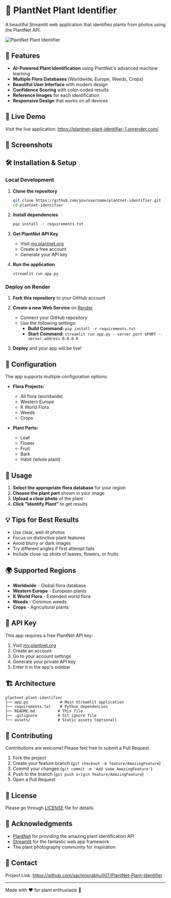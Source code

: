 # 🌱 PlantNet Plant Identifier

A beautiful Streamlit web application that identifies plants from photos using the PlantNet API.

![PlantNet Plant Identifier](https://img.shields.io/badge/Plant-Identifier-green?style=for-the-badge&logo=leaf)

## 🌟 Features

- **AI-Powered Plant Identification** using PlantNet's advanced machine learning
- **Multiple Flora Databases** (Worldwide, Europe, Weeds, Crops)
- **Beautiful User Interface** with modern design
- **Confidence Scoring** with color-coded results
- **Reference Images** for each identification
- **Responsive Design** that works on all devices

## 🚀 Live Demo

Visit the live application: https://plantnet-plant-identifier-1.onrender.com/

## 📸 Screenshots


## 🛠️ Installation & Setup

### Local Development

1. **Clone the repository**
   ```bash
   git clone https://github.com/yourusername/plantnet-identifier.git
   cd plantnet-identifier
   ```

2. **Install dependencies**
   ```bash
   pip install -r requirements.txt
   ```

3. **Get PlantNet API Key**
   - Visit [my.plantnet.org](https://my.plantnet.org/)
   - Create a free account
   - Generate your API key

4. **Run the application**
   ```bash
   streamlit run app.py
   ```

### Deploy on Render

1. **Fork this repository** to your GitHub account

2. **Create a new Web Service** on [Render](https://render.com/)
   - Connect your GitHub repository
   - Use the following settings:
     - **Build Command:** `pip install -r requirements.txt`
     - **Start Command:** `streamlit run app.py --server.port $PORT --server.address 0.0.0.0`

3. **Deploy** and your app will be live!

## 🔧 Configuration

The app supports multiple configuration options:

- **Flora Projects:**
  - All flora (worldwide)
  - Western Europe
  - K World Flora
  - Weeds
  - Crops

- **Plant Parts:**
  - Leaf
  - Flower
  - Fruit
  - Bark
  - Habit (whole plant)

## 📱 Usage

1. **Select the appropriate flora database** for your region
2. **Choose the plant part** shown in your image
3. **Upload a clear photo** of the plant
4. **Click "Identify Plant"** to get results

## 💡 Tips for Best Results

- Use clear, well-lit photos
- Focus on distinctive plant features
- Avoid blurry or dark images
- Try different angles if first attempt fails
- Include close-up shots of leaves, flowers, or fruits

## 🌍 Supported Regions

- **Worldwide** - Global flora database
- **Western Europe** - European plants
- **K World Flora** - Extended world flora
- **Weeds** - Common weeds
- **Crops** - Agricultural plants

## 🔑 API Key

This app requires a free PlantNet API key:

1. Visit [my.plantnet.org](https://my.plantnet.org/)
2. Create an account
3. Go to your account settings
4. Generate your private API key
5. Enter it in the app's sidebar

## 🏗️ Architecture

```
plantnet-plant-identifier
├── app.py              # Main Streamlit application
├── requirements.txt    # Python dependencies
├── README.md          # This file
├── .gitignore         # Git ignore file
└── assets/            # Static assets (optional)
```

## 🤝 Contributing

Contributions are welcome! Please feel free to submit a Pull Request.

1. Fork the project
2. Create your feature branch (`git checkout -b feature/AmazingFeature`)
3. Commit your changes (`git commit -m 'Add some AmazingFeature'`)
4. Push to the branch (`git push origin feature/AmazingFeature`)
5. Open a Pull Request

## 📄 License

Please go through [LICENSE](LICENSE) file for details.

## 🙏 Acknowledgments

- [PlantNet](https://plantnet.org/) for providing the amazing plant identification API
- [Streamlit](https://streamlit.io/) for the fantastic web app framework
- The plant photography community for inspiration

## 📧 Contact

Project Link: https://github.com/sachinprabhu007/PlantNet-Plant-Identifier

---

Made with ❤️ for plant enthusiasts 🌱
